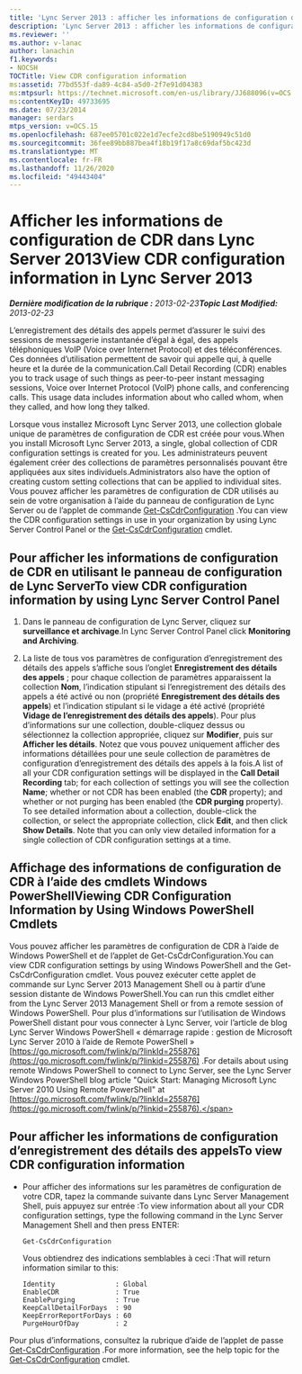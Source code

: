 ```yaml
---
title: 'Lync Server 2013 : afficher les informations de configuration de CDR'
description: 'Lync Server 2013 : afficher les informations de configuration de CDR.'
ms.reviewer: ''
ms.author: v-lanac
author: lanachin
f1.keywords:
- NOCSH
TOCTitle: View CDR configuration information
ms:assetid: 77bd553f-da89-4c84-a5d0-2f7e91d04383
ms:mtpsurl: https://technet.microsoft.com/en-us/library/JJ688096(v=OCS.15)
ms:contentKeyID: 49733695
ms.date: 07/23/2014
manager: serdars
mtps_version: v=OCS.15
ms.openlocfilehash: 687ee05701c022e1d7ecfe2cd8be5190949c51d0
ms.sourcegitcommit: 36fee89bb887bea4f18b19f17a8c69daf5bc423d
ms.translationtype: MT
ms.contentlocale: fr-FR
ms.lasthandoff: 11/26/2020
ms.locfileid: "49443404"
---
```

# <a name="view-cdr-configuration-information-in-lync-server-2013"></a><span data-ttu-id="8e275-103">Afficher les informations de configuration de CDR dans Lync Server 2013</span><span class="sxs-lookup"><span data-stu-id="8e275-103">View CDR configuration information in Lync Server 2013</span></span>

<div data-xmlns="http://www.w3.org/1999/xhtml">

<div class="topic" data-xmlns="http://www.w3.org/1999/xhtml" data-msxsl="urn:schemas-microsoft-com:xslt" data-cs="https://msdn.microsoft.com/">

<div data-asp="https://msdn2.microsoft.com/asp">



</div>

<div id="mainSection">

<div id="mainBody"><span data-ttu-id="8e275-104">

<span> </span></span><span class="sxs-lookup"><span data-stu-id="8e275-104">

<span> </span></span></span>

<span data-ttu-id="8e275-105">_**Dernière modification de la rubrique :** 2013-02-23_</span><span class="sxs-lookup"><span data-stu-id="8e275-105">_**Topic Last Modified:** 2013-02-23_</span></span>

<span data-ttu-id="8e275-p101">L’enregistrement des détails des appels permet d’assurer le suivi des sessions de messagerie instantanée d’égal à égal, des appels téléphoniques VoIP (Voice over Internet Protocol) et des téléconférences. Ces données d’utilisation permettent de savoir qui appelle qui, à quelle heure et la durée de la communication.</span><span class="sxs-lookup"><span data-stu-id="8e275-p101">Call Detail Recording (CDR) enables you to track usage of such things as peer-to-peer instant messaging sessions, Voice over Internet Protocol (VoIP) phone calls, and conferencing calls. This usage data includes information about who called whom, when they called, and how long they talked.</span></span>

<span data-ttu-id="8e275-108">Lorsque vous installez Microsoft Lync Server 2013, une collection globale unique de paramètres de configuration de CDR est créée pour vous.</span><span class="sxs-lookup"><span data-stu-id="8e275-108">When you install Microsoft Lync Server 2013, a single, global collection of CDR configuration settings is created for you.</span></span> <span data-ttu-id="8e275-109">Les administrateurs peuvent également créer des collections de paramètres personnalisés pouvant être appliquées aux sites individuels.</span><span class="sxs-lookup"><span data-stu-id="8e275-109">Administrators also have the option of creating custom setting collections that can be applied to individual sites.</span></span> <span data-ttu-id="8e275-110">Vous pouvez afficher les paramètres de configuration de CDR utilisés au sein de votre organisation à l’aide du panneau de configuration de Lync Server ou de l’applet de commande [Get-CsCdrConfiguration](https://docs.microsoft.com/powershell/module/skype/Get-CsCdrConfiguration) .</span><span class="sxs-lookup"><span data-stu-id="8e275-110">You can view the CDR configuration settings in use in your organization by using Lync Server Control Panel or the [Get-CsCdrConfiguration](https://docs.microsoft.com/powershell/module/skype/Get-CsCdrConfiguration) cmdlet.</span></span>

<div>

## <a name="to-view-cdr-configuration-information-by-using-lync-server-control-panel"></a><span data-ttu-id="8e275-111">Pour afficher les informations de configuration de CDR en utilisant le panneau de configuration de Lync Server</span><span class="sxs-lookup"><span data-stu-id="8e275-111">To view CDR configuration information by using Lync Server Control Panel</span></span>

1.  <span data-ttu-id="8e275-112">Dans le panneau de configuration de Lync Server, cliquez sur **surveillance et archivage**.</span><span class="sxs-lookup"><span data-stu-id="8e275-112">In Lync Server Control Panel click **Monitoring and Archiving**.</span></span>

2.  <span data-ttu-id="8e275-p103">La liste de tous vos paramètres de configuration d’enregistrement des détails des appels s’affiche sous l’onglet **Enregistrement des détails des appels** ; pour chaque collection de paramètres apparaissent la collection **Nom**, l’indication stipulant si l’enregistrement des détails des appels a été activé ou non (propriété **Enregistrement des détails des appels**) et l’indication stipulant si le vidage a été activé (propriété **Vidage de l’enregistrement des détails des appels**). Pour plus d’informations sur une collection, double-cliquez dessus ou sélectionnez la collection appropriée, cliquez sur **Modifier**, puis sur **Afficher les détails**. Notez que vous pouvez uniquement afficher des informations détaillées pour une seule collection de paramètres de configuration d’enregistrement des détails des appels à la fois.</span><span class="sxs-lookup"><span data-stu-id="8e275-p103">A list of all your CDR configuration settings will be displayed in the **Call Detail Recording** tab; for each collection of settings you will see the collection **Name**; whether or not CDR has been enabled (the **CDR** property); and whether or not purging has been enabled (the **CDR purging** property). To see detailed information about a collection, double-click the collection, or select the appropriate collection, click **Edit**, and then click **Show Details**. Note that you can only view detailed information for a single collection of CDR configuration settings at a time.</span></span>

</div>

<div>

## <a name="viewing-cdr-configuration-information-by-using-windows-powershell-cmdlets"></a><span data-ttu-id="8e275-116">Affichage des informations de configuration de CDR à l’aide des cmdlets Windows PowerShell</span><span class="sxs-lookup"><span data-stu-id="8e275-116">Viewing CDR Configuration Information by Using Windows PowerShell Cmdlets</span></span>

<span data-ttu-id="8e275-117">Vous pouvez afficher les paramètres de configuration de CDR à l’aide de Windows PowerShell et de l’applet de Get-CsCdrConfiguration.</span><span class="sxs-lookup"><span data-stu-id="8e275-117">You can view CDR configuration settings by using Windows PowerShell and the Get-CsCdrConfiguration cmdlet.</span></span> <span data-ttu-id="8e275-118">Vous pouvez exécuter cette applet de commande sur Lync Server 2013 Management Shell ou à partir d’une session distante de Windows PowerShell.</span><span class="sxs-lookup"><span data-stu-id="8e275-118">You can run this cmdlet either from the Lync Server 2013 Management Shell or from a remote session of Windows PowerShell.</span></span> <span data-ttu-id="8e275-119">Pour plus d’informations sur l’utilisation de Windows PowerShell distant pour vous connecter à Lync Server, voir l’article de blog Lync Server Windows PowerShell « démarrage rapide : gestion de Microsoft Lync Server 2010 à l’aide de Remote PowerShell » [https://go.microsoft.com/fwlink/p/?linkId=255876](https://go.microsoft.com/fwlink/p/?linkid=255876) .</span><span class="sxs-lookup"><span data-stu-id="8e275-119">For details about using remote Windows PowerShell to connect to Lync Server, see the Lync Server Windows PowerShell blog article "Quick Start: Managing Microsoft Lync Server 2010 Using Remote PowerShell" at [https://go.microsoft.com/fwlink/p/?linkId=255876](https://go.microsoft.com/fwlink/p/?linkid=255876).</span></span>

<div>

## <a name="to-view-cdr-configuration-information"></a><span data-ttu-id="8e275-120">Pour afficher les informations de configuration d’enregistrement des détails des appels</span><span class="sxs-lookup"><span data-stu-id="8e275-120">To view CDR configuration information</span></span>

  - <span data-ttu-id="8e275-121">Pour afficher des informations sur les paramètres de configuration de votre CDR, tapez la commande suivante dans Lync Server Management Shell, puis appuyez sur entrée :</span><span class="sxs-lookup"><span data-stu-id="8e275-121">To view information about all your CDR configuration settings, type the following command in the Lync Server Management Shell and then press ENTER:</span></span>
    
        Get-CsCdrConfiguration
    
    <span data-ttu-id="8e275-122">Vous obtiendrez des indications semblables à ceci :</span><span class="sxs-lookup"><span data-stu-id="8e275-122">That will return information similar to this:</span></span>
    
        Identity               : Global
        EnableCDR              : True
        EnablePurging          : True
        KeepCallDetailForDays  : 90
        KeepErrorReportForDays : 60
        PurgeHourOfDay         : 2

</div>

<span data-ttu-id="8e275-123">Pour plus d’informations, consultez la rubrique d’aide de l’applet de passe [Get-CsCdrConfiguration](https://docs.microsoft.com/powershell/module/skype/Get-CsCdrConfiguration) .</span><span class="sxs-lookup"><span data-stu-id="8e275-123">For more information, see the help topic for the [Get-CsCdrConfiguration](https://docs.microsoft.com/powershell/module/skype/Get-CsCdrConfiguration) cmdlet.</span></span>

<span data-ttu-id="8e275-124"></div>

</div>

<span> </span>

</div>

</div>

</span><span class="sxs-lookup"><span data-stu-id="8e275-124"></div>

</div>

<span> </span>

</div>

</div>

</span></span></div>

